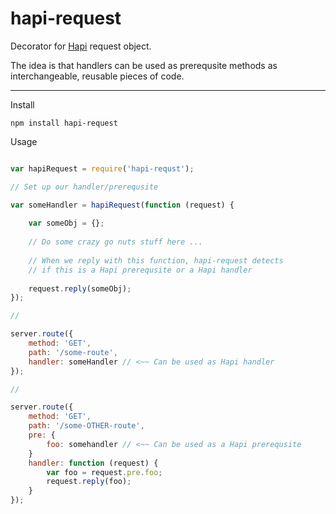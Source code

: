 # hapi-request
Decorator for [Hapi](https://github.com/spumko/hapi) request object.

The idea is that handlers can be used as prerequsite methods as interchangeable, reusable pieces of code.

* * *

Install

```
npm install hapi-request
```

Usage

```javascript

var hapiRequest = require('hapi-requst');

// Set up our handler/prerequsite

var someHandler = hapiRequest(function (request) {
    
    var someObj = {};
    
    // Do some crazy go nuts stuff here ...
    
    // When we reply with this function, hapi-request detects
    // if this is a Hapi prerequsite or a Hapi handler
    
    request.reply(someObj);
});

//

server.route({
    method: 'GET',
    path: '/some-route',
    handler: someHandler // <~~ Can be used as Hapi handler
});

// 

server.route({
    method: 'GET',
    path: '/some-OTHER-route',
    pre: {
        foo: somehandler // <~~ Can be used as a Hapi prerequsite
    }
    handler: function (request) {
        var foo = request.pre.foo;
        request.reply(foo);
    }
});

```
